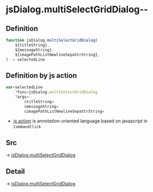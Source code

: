 # jsDialog.multiSelectGridDialog--

## Definition

```js.js
function jsDialog.multiSelectGridDialog(
	${titleString},
	${messageString},
	${imagePathListNewlineSepaStrString},
) -> selectedLine
```


## Definition by js action

```js.js
var=selectedLine
	?func=jsDialog.multiSelectGridDialog
	?args=
		&titleString=
		&messageString=
		&imagePathListNewlineSepaStrString=
```

- [js action](#) is annotation-oriented language based on javascript in `CommandClick`

## Src

-> [jsDialog.multiSelectGridDialog](https://github.com/puutaro/CommandClick/blob/master/app/src/main/java/com/puutaro/commandclick/fragment_lib/terminal_fragment/js_interface/dialog/JsDialog.kt#L247)

## Detail

-> [jsDialog.multiSelectGridDialog](https://github.com/puutaro/CommandClick/blob/master/md/developer/js_interface/details/dialog/JsDialog/multiSelectGridDialog.md)
